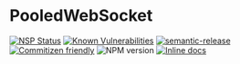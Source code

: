 # PooledWebSocket
[![NSP Status](https://nodesecurity.io/orgs/omnimaga/projects/48b088d9-9f05-4b62-a353-017983cef3cd/badge)](https://nodesecurity.io/orgs/omnimaga/projects/48b088d9-9f05-4b62-a353-017983cef3cd)
[![Known Vulnerabilities](https://snyk.io/test/github/eeems/pooledwebsocket/badge.svg)](https://snyk.io/test/github/eeems/pooledwebsocket)
[![semantic-release](https://img.shields.io/badge/%20%20%F0%9F%93%A6%F0%9F%9A%80-semantic--release-e10079.svg)](https://github.com/semantic-release/semantic-release)
[![Commitizen friendly](https://img.shields.io/badge/commitizen-friendly-brightgreen.svg)](http://commitizen.github.io/cz-cli/)
![NPM version](https://img.shields.io/npm/v/pooledwebsocket.svg)
[![Inline docs](http://inch-ci.org/github/Eeems/PooledWebSocket.svg?branch=master)](http://inch-ci.org/github/Eeems/PooledWebSocket)
